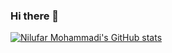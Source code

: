 ### Hi there 👋

[![Nilufar Mohammadi's GitHub stats](https://github-readme-stats.vercel.app/api?username=NilufarMohammadi1)](https://github.com/anuraghazra/github-readme-stats&theme=tokyonight)
